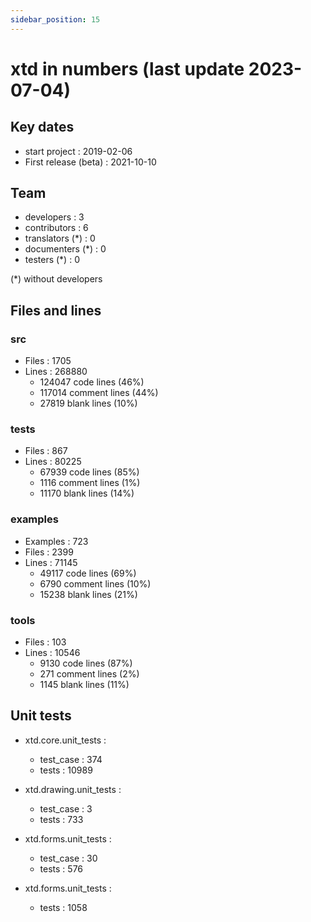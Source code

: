 ```yaml
---
sidebar_position: 15
---
```


# xtd in numbers (last update 2023-07-04)

## Key dates

* start project : 2019-02-06
* First release (beta) : 2021-10-10

## Team

* developers : 3
* contributors : 6 
* translators (*) : 0
* documenters (*) : 0
* testers (*) : 0

(*) without developers

## Files and lines

### src

* Files : 1705
* Lines : 268880
  * 124047 code lines (46%)
  * 117014 comment lines (44%)
  *  27819 blank lines (10%)

### tests

* Files : 867
* Lines : 80225
  * 67939 code lines (85%)
  *  1116 comment lines (1%)
  * 11170 blank lines (14%)

### examples

* Examples : 723
* Files : 2399
* Lines : 71145
  * 49117 code lines (69%)
  *  6790 comment lines (10%)
  * 15238 blank lines (21%)

### tools

* Files : 103
* Lines : 10546
  * 9130 code lines (87%)
  *  271 comment lines (2%)
  * 1145 blank lines (11%)
  
## Unit tests

* xtd.core.unit_tests : 
   * test_case : 374
   * tests : 10989
   
* xtd.drawing.unit_tests : 
   * test_case : 3
   * tests : 733
   
* xtd.forms.unit_tests : 
   * test_case : 30
   * tests : 576
   
* xtd.forms.unit_tests : 
   * tests : 1058
